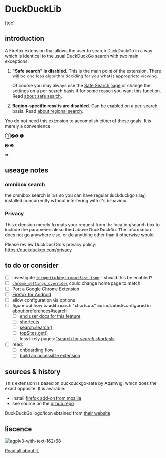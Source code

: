 # DuckDuckLib

[toc]

## introduction

A Firefox extension that allows the user to search DuckDuckGo in a way which is identical to the usual DuckDuckGo search with two main exceptions:

1. **"Safe search" is disabled.** This is the main point of the extension. There will be one less algorithm deciding for you what is appropriate viewing. 

   Of course you may always use the [Safe Search page](https://safe.duckduckgo.com/) or change the settings on a per-search basis if for some reason you want this function. Read [about safe search](https://help.duckduckgo.com/duckduckgo-help-pages/features/safe-search/).

2. **Region-specific results are disabled**. Can be enabled on a per-search basis. Read [about regional search](https://help.duckduckgo.com/duckduckgo-help-pages/settings/regions/).

You do not need this extension to accomplish either of these goals. It is merely a convenience. 

①➋❶
➊

➋
❷

➡︎


## useage notes

### <!--Icon-->

<!--The **icon** used in the search bar is *slightly* different, so they it may be visually distinguished from the original.--> 

<!--Original DuckDuckGo icon-->

<!--![original DuckDuckGo](icons/icon-16.png)-->

<!--DuckDuckLib icon-->

<!--![dax-logo-lib-16](/Volumes/Five-Counter/CouldBeThis/duckducklib/icons/ddl-icon-16.png)-->

### omnibox search

the omnibox search is `ddl` so you can have regular duckduckgo (`ddg`) installed concurrently without interfering with it's behaviour. 

### Privacy

This extension merely formats your request from the location/search box to include the parameters described above DuckDuckGo. The information does not go anywhere else, or do anything other than it otherwise would. 

Please review DuckDuckGo's privacy policy: https://duckduckgo.com/privacy

## to do or consider

- [ ] investigate [`incognito` key in `manifest.json`](https://developer.mozilla.org/en-US/docs/Mozilla/Add-ons/WebExtensions/manifest.json/incognito) - should this be enabled?
- [ ] [`chrome_settings_overrides`](https://developer.mozilla.org/en-US/docs/Mozilla/Add-ons/WebExtensions/manifest.json/chrome_settings_overrides) could change home page to match 
- [ ] [Port a Google Chrome Extension](https://extensionworkshop.com/documentation/develop/porting-a-google-chrome-extension/)
- [ ] [Firefox for Android](https://www.mozilla.org/firefox/mobile/)
- [ ] allow configuration via options
- [ ] figure out how to add search "shortcuts" as indicated/configured in [about:preferences#search](about:preferences#search)
  - [ ] [end user docs for this feature](https://support.mozilla.org/en-US/kb/assign-shortcuts-search-engines)
  - [ ] [shortcuts](https://developer.mozilla.org/en-US/docs/Web/Manifest/shortcuts)
  - [ ] [search.search()](https://developer.mozilla.org/en-US/docs/Mozilla/Add-ons/WebExtensions/API/search/search)
  - [ ] [topSites.get()](https://developer.mozilla.org/en-US/docs/Mozilla/Add-ons/WebExtensions/API/topSites/get)
  - [ ] less likely pages: ["search for *search shortcuts*](https://developer.mozilla.org/en-US/search?q=search+shortcuts)
- [ ] read:
  - [ ] [onboarding flow](https://extensionworkshop.com/documentation/develop/onboard-upboard-offboard-users/) 
  - [ ] [build an accessible extension](https://extensionworkshop.com/documentation/develop/build-an-accessible-extension/)

## sources & history

This extension is based on duckduckgo-safe by AdamVig, which does the exact opposite. It is available:

* install [firefox add-on from mozilla](https://addons.mozilla.org/en-US/firefox/addon/duckduckgo-safe/)
* see source on the [github repo](https://github.com/AdamVig/duckduckgo-safe)


DuckDuckGo logo/icon obtained from [their website](https://duckduckgo.com/assets/common/dax-logo.svg)

## liscence


![agplv3-with-text-162x68](/Volumes/Five-Counter/CouldBeThis/duckducklib/images/agplv3-with-text-162x68.png)

[Read all about it.](https://www.gnu.org/licenses/agpl-3.0.en.html)


